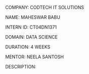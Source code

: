 COMPANY: CODTECH IT SOLUTIONS

NAME: MAHESWAR BABU

INTERN ID: CT04DN1371

DOMAIN: DATA SCIENCE

DURATION: 4 WEEKS

MENTOR: NEELA SANTOSH

DESCRIPTION:

